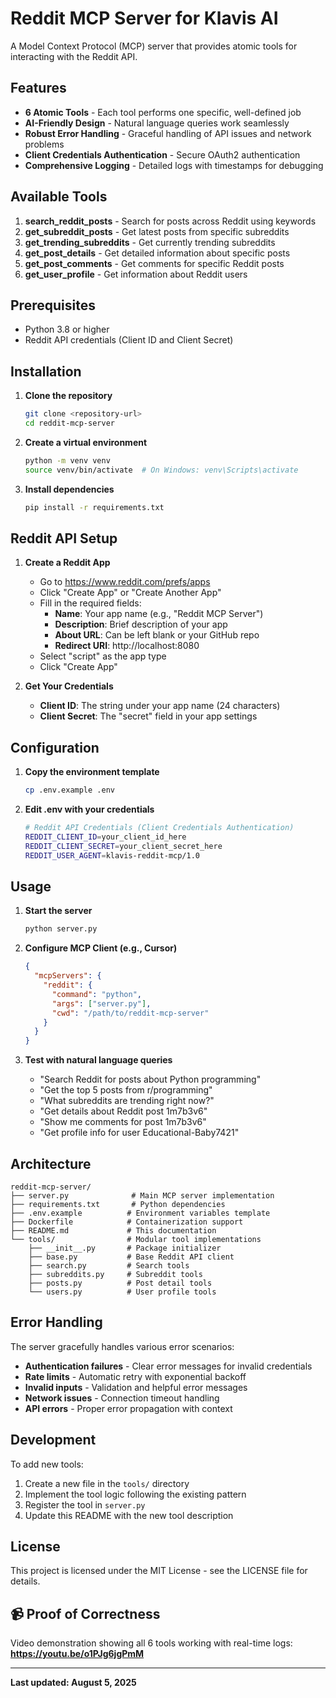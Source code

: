 # Reddit MCP Server for Klavis AI

A Model Context Protocol (MCP) server that provides atomic tools for interacting with the Reddit API.

## Features

- **6 Atomic Tools** - Each tool performs one specific, well-defined job
- **AI-Friendly Design** - Natural language queries work seamlessly
- **Robust Error Handling** - Graceful handling of API issues and network problems
- **Client Credentials Authentication** - Secure OAuth2 authentication
- **Comprehensive Logging** - Detailed logs with timestamps for debugging

## Available Tools

1. **search_reddit_posts** - Search for posts across Reddit using keywords
2. **get_subreddit_posts** - Get latest posts from specific subreddits
3. **get_trending_subreddits** - Get currently trending subreddits
4. **get_post_details** - Get detailed information about specific posts
5. **get_post_comments** - Get comments for specific Reddit posts
6. **get_user_profile** - Get information about Reddit users

## Prerequisites

- Python 3.8 or higher
- Reddit API credentials (Client ID and Client Secret)

## Installation

1. **Clone the repository**
   ```bash
   git clone <repository-url>
   cd reddit-mcp-server
   ```

2. **Create a virtual environment**
   ```bash
   python -m venv venv
   source venv/bin/activate  # On Windows: venv\Scripts\activate
   ```

3. **Install dependencies**
   ```bash
   pip install -r requirements.txt
   ```

## Reddit API Setup

1. **Create a Reddit App**
   - Go to https://www.reddit.com/prefs/apps
   - Click "Create App" or "Create Another App"
   - Fill in the required fields:
     - **Name**: Your app name (e.g., "Reddit MCP Server")
     - **Description**: Brief description of your app
     - **About URL**: Can be left blank or your GitHub repo
     - **Redirect URI**: http://localhost:8080
   - Select "script" as the app type
   - Click "Create App"

2. **Get Your Credentials**
   - **Client ID**: The string under your app name (24 characters)
   - **Client Secret**: The "secret" field in your app settings

## Configuration

1. **Copy the environment template**
   ```bash
   cp .env.example .env
   ```

2. **Edit .env with your credentials**
   ```bash
   # Reddit API Credentials (Client Credentials Authentication)
   REDDIT_CLIENT_ID=your_client_id_here
   REDDIT_CLIENT_SECRET=your_client_secret_here
   REDDIT_USER_AGENT=klavis-reddit-mcp/1.0
   ```

## Usage

1. **Start the server**
   ```bash
   python server.py
   ```

2. **Configure MCP Client (e.g., Cursor)**
   ```json
   {
     "mcpServers": {
       "reddit": {
         "command": "python",
         "args": ["server.py"],
         "cwd": "/path/to/reddit-mcp-server"
       }
     }
   }
   ```

3. **Test with natural language queries**
   - "Search Reddit for posts about Python programming"
   - "Get the top 5 posts from r/programming"
   - "What subreddits are trending right now?"
   - "Get details about Reddit post 1m7b3v6"
   - "Show me comments for post 1m7b3v6"
   - "Get profile info for user Educational-Baby7421"

## Architecture

```
reddit-mcp-server/
├── server.py              # Main MCP server implementation
├── requirements.txt       # Python dependencies
├── .env.example          # Environment variables template
├── Dockerfile            # Containerization support
├── README.md             # This documentation
└── tools/                # Modular tool implementations
    ├── __init__.py       # Package initializer
    ├── base.py           # Base Reddit API client
    ├── search.py         # Search tools
    ├── subreddits.py     # Subreddit tools
    ├── posts.py          # Post detail tools
    └── users.py          # User profile tools
```

## Error Handling

The server gracefully handles various error scenarios:

- **Authentication failures** - Clear error messages for invalid credentials
- **Rate limits** - Automatic retry with exponential backoff
- **Invalid inputs** - Validation and helpful error messages
- **Network issues** - Connection timeout handling
- **API errors** - Proper error propagation with context

## Development

To add new tools:

1. Create a new file in the `tools/` directory
2. Implement the tool logic following the existing pattern
3. Register the tool in `server.py`
4. Update this README with the new tool description

## License

This project is licensed under the MIT License - see the LICENSE file for details.

## 📹 Proof of Correctness

Video demonstration showing all 6 tools working with real-time logs:
**https://youtu.be/o1PJg6jgPmM**

---

**Last updated: August 5, 2025**